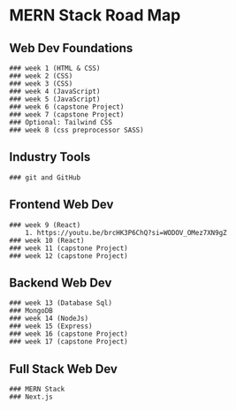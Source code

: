 # MERN Stack Road Map

## Web Dev Foundations
    ### week 1 (HTML & CSS)
    ### week 2 (CSS)
    ### week 3 (CSS)
    ### week 4 (JavaScript)
    ### week 5 (JavaScript)
    ### week 6 (capstone Project)
    ### week 7 (capstone Project)
    ### Optional: Tailwind CSS
    ### week 8 (css preprocessor SASS)
    
## Industry Tools
    ### git and GitHub

## Frontend Web Dev
    ### week 9 (React)
        1. https://youtu.be/brcHK3P6ChQ?si=WODOV_OMez7XN9gZ
    ### week 10 (React)
    ### week 11 (capstone Project)
    ### week 12 (capstone Project)

## Backend Web Dev
    ### week 13 (Database Sql)
    ### MongoDB
    ### week 14 (NodeJs)
    ### week 15 (Express)
    ### week 16 (capstone Project)
    ### week 17 (capstone Project)

## Full Stack Web Dev
    ### MERN Stack
    ### Next.js





